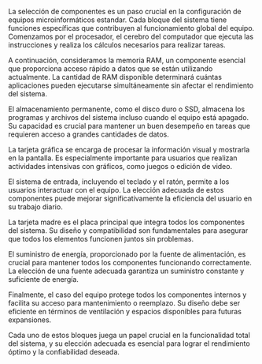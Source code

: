 La selección de componentes es un paso crucial en la configuración de equipos microinformáticos estandar. Cada bloque del sistema tiene funciones específicas que contribuyen al funcionamiento global del equipo. Comenzamos por el procesador, el cerebro del computador que ejecuta las instrucciones y realiza los cálculos necesarios para realizar tareas.

A continuación, consideramos la memoria RAM, un componente esencial que proporciona acceso rápido a datos que se están utilizando actualmente. La cantidad de RAM disponible determinará cuántas aplicaciones pueden ejecutarse simultáneamente sin afectar el rendimiento del sistema.

El almacenamiento permanente, como el disco duro o SSD, almacena los programas y archivos del sistema incluso cuando el equipo está apagado. Su capacidad es crucial para mantener un buen desempeño en tareas que requieren acceso a grandes cantidades de datos.

La tarjeta gráfica se encarga de procesar la información visual y mostrarla en la pantalla. Es especialmente importante para usuarios que realizan actividades intensivas con gráficos, como juegos o edición de video.

El sistema de entrada, incluyendo el teclado y el ratón, permite a los usuarios interactuar con el equipo. La elección adecuada de estos componentes puede mejorar significativamente la eficiencia del usuario en su trabajo diario.

La tarjeta madre es el placa principal que integra todos los componentes del sistema. Su diseño y compatibilidad son fundamentales para asegurar que todos los elementos funcionen juntos sin problemas.

El suministro de energía, proporcionado por la fuente de alimentación, es crucial para mantener todos los componentes funcionando correctamente. La elección de una fuente adecuada garantiza un suministro constante y suficiente de energía.

Finalmente, el caso del equipo protege todos los componentes internos y facilita su acceso para mantenimiento o reemplazo. Su diseño debe ser eficiente en términos de ventilación y espacios disponibles para futuras expansiones.

Cada uno de estos bloques juega un papel crucial en la funcionalidad total del sistema, y su elección adecuada es esencial para lograr el rendimiento óptimo y la confiabilidad deseada.
